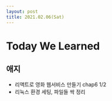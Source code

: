 ```yaml
---
layout: post
title: 2021.02.06(Sat)
---
```

# Today We Learned

## 애지

- 리액트로 영화 웹서비스 만들기 chap6 1/2
- 리눅스 환경 세팅, 파일들 싹 정리
